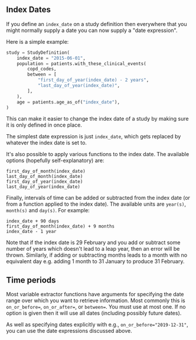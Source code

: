 
## Index Dates

If you define an `index_date` on a study definition then everywhere that you might normally supply a date you can now supply a "date expression". 

Here is a simple example:

```py
study = StudyDefinition(
    index_date = "2015-06-01",
    population = patients.with_these_clinical_events(
        copd_codes,
        between = [
            "first_day_of_year(index_date) - 2 years",
            "last_day_of_year(index_date)",
        ],
    ),
    age = patients.age_as_of("index_date"),
)
```

This can make it easier to change the index date of a study by making sure it is only defined in once place.

The simplest date expression is just `index_date`, which gets replaced by whatever the index date is set to.

It's also possible to apply various functions to the index date.
The available options (hopefully self-explanatory) are:
```
first_day_of_month(index_date)
last_day_of_month(index_date)
first_day_of_year(index_date)
last_day_of_year(index_date)
```

Finally, intervals of time can be added or subtracted from the index date (or from a function applied to the index date). 
The available units are `year(s)`, `month(s)` and `day(s)`. 
For example:
```
index_date + 90 days
first_day_of_month(index_date) + 9 months
index_date - 1 year
```

Note that if the index date is 29 February and you add or subtract some number of years which doesn't lead to a leap year, then an error will be thrown. 
Similarly, if adding or subtracting months leads to a month with no equivalent day e.g. adding 1 month to 31 January to produce 31 February.

## Time periods

Most variable extractor functions have arguments for specifying the date range over which you want to retrieve information. 
Most commonly this is `on_or_before=`, `on_or_after=`, or `between=`. 
You must use at most one. 
If no option is given then it will use all dates (including possibly future dates).

As well as specifying dates explicitly with e.g., `on_or_before="2019-12-31"`, you can use the date expressions discussed above.
